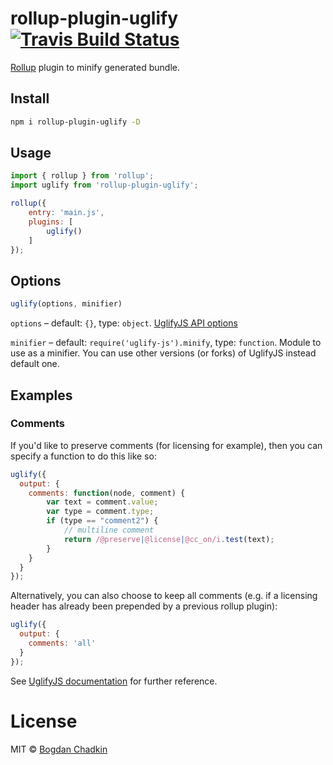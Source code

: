 # rollup-plugin-uglify [![Travis Build Status][travis-img]][travis]

[travis-img]: https://travis-ci.org/TrySound/rollup-plugin-uglify.svg
[travis]: https://travis-ci.org/TrySound/rollup-plugin-uglify

[Rollup](https://github.com/rollup/rollup) plugin to minify generated bundle.

## Install

```sh
npm i rollup-plugin-uglify -D
```

## Usage

```js
import { rollup } from 'rollup';
import uglify from 'rollup-plugin-uglify';

rollup({
    entry: 'main.js',
    plugins: [
        uglify()
    ]
});
```

## Options

```js
uglify(options, minifier)
```

`options` – default: `{}`, type: `object`. [UglifyJS API options](https://github.com/mishoo/UglifyJS2/blob/master/README.md#minify-options)

`minifier` – default: `require('uglify-js').minify`, type: `function`. Module to use as a minifier. You can use other versions (or forks) of UglifyJS instead default one.

## Examples

### Comments

If you'd like to preserve comments (for licensing for example), then you can specify a function to do this like so:

```js
uglify({
  output: {
    comments: function(node, comment) {
        var text = comment.value;
        var type = comment.type;
        if (type == "comment2") {
            // multiline comment
            return /@preserve|@license|@cc_on/i.test(text);
        }
    }
  }
});
```

Alternatively, you can also choose to keep all comments (e.g. if a licensing header has already been prepended by a previous rollup plugin):

```js
uglify({
  output: {
    comments: 'all'
  }
});
```

See [UglifyJS documentation](https://github.com/mishoo/UglifyJS2/blob/master/README.md) for further reference.

# License

MIT © [Bogdan Chadkin](mailto:trysound@yandex.ru)

